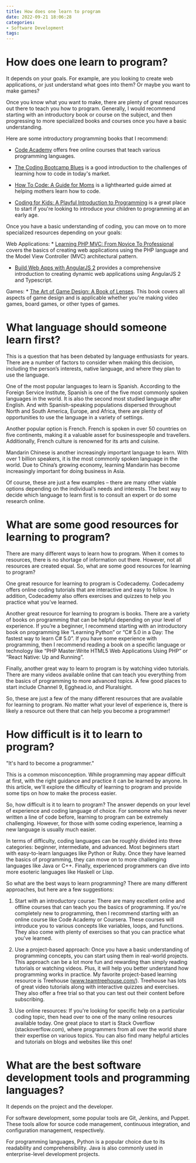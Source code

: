 ```yaml
---
title: How does one learn to program
date: 2022-09-21 18:06:28
categories:
- Software Development
tags:
---
```



#  How does one learn to program?

It depends on your goals. For example, are you looking to create web applications, or just understand what goes into them? Or maybe you want to make games?

Once you know what you want to make, there are plenty of great resources out there to teach you how to program. Generally, I would recommend starting with an introductory book or course on the subject, and then progressing to more specialized books and courses once you have a basic understanding.

Here are some introductory programming books that I recommend:

* [Code Academy](https://www.codecademy.com/) offers free online courses that teach various programming languages.

* [The Coding Bootcamp Blues](https://www.pcmag.com/article2/0,2817,2499764,00.asp) is a good introduction to the challenges of learning how to code in today's market.

* [How To Code: A Guide for Moms](https://www.forbes.com/sites/kristinakillgrove/2017/05/08/how-to-code-a-guide-for-moms/#546cd75465b8) is a lighthearted guide aimed at helping mothers learn how to code.

* [Coding for Kids: A Playful Introduction to Programming](https://www.oreilly.com/library/view/coding-for-kids/9781491975558/) is a great place to start if you're looking to introduce your children to programming at an early age.

Once you have a basic understanding of coding, you can move on to more specialized resources depending on your goals:

Web Applications: * [Learning PHP MVC: From Novice To Professional](https://www.packtpub.com/application-development/learning-php-mvc-novice-professional) covers the basics of creating web applications using the PHP language and the Model View Controller (MVC) architectural pattern.

* [Build Web Apps with AngularJS 2](https://www.udemy.com/build-webapps-with-angularjs2/) provides a comprehensive introduction to creating dynamic web applications using AngularJS 2 and Typescript.

Games: * [The Art of Game Design: A Book of Lenses](https://objects279216402warehouse1300623611ilxn6aod4zvo26yiyy). This book covers all aspects of game design and is applicable whether you're making video games, board games, or other types of games.

#  What language should someone learn first?

This is a question that has been debated by language enthusiasts for years. There are a number of factors to consider when making this decision, including the person’s interests, native language, and where they plan to use the language.

One of the most popular languages to learn is Spanish. According to the Foreign Service Institute, Spanish is one of the five most commonly spoken languages in the world. It is also the second most studied language after English. And with Spanish-speaking populations dispersed throughout North and South America, Europe, and Africa, there are plenty of opportunities to use the language in a variety of settings.

Another popular option is French. French is spoken in over 50 countries on five continents, making it a valuable asset for businesspeople and travellers. Additionally, French culture is renowned for its arts and cuisine.

 Mandarin Chinese is another increasingly important language to learn. With over 1 billion speakers, it is the most commonly spoken language in the world. Due to China’s growing economy, learning Mandarin has become increasingly important for doing business in Asia.

Of course, these are just a few examples – there are many other viable options depending on the individual’s needs and interests. The best way to decide which language to learn first is to consult an expert or do some research online.

#  What are some good resources for learning to program?

There are many different ways to learn how to program. When it comes to resources, there is no shortage of information out there. However, not all resources are created equal. So, what are some good resources for learning to program?

One great resource for learning to program is Codecademy. Codecademy offers online coding tutorials that are interactive and easy to follow. In addition, Codecademy also offers exercises and quizzes to help you practice what you’ve learned.

Another great resource for learning to program is books. There are a variety of books on programming that can be helpful depending on your level of experience. If you’re a beginner, I recommend starting with an introductory book on programming like “Learning Python” or “C# 5.0 in a Day: The fastest way to learn C# 5.0”. If you have some experience with programming, then I recommend reading a book on a specific language or technology like “PHP Master:Write HTML5 Web Applications Using PHP” or “React Native: Up and Running”.

Finally, another great way to learn to program is by watching video tutorials. There are many videos available online that can teach you everything from the basics of programming to more advanced topics. A few good places to start include Channel 9, Egghead.io, and Pluralsight.

So, these are just a few of the many different resources that are available for learning to program. No matter what your level of experience is, there is likely a resource out there that can help you become a programmer!

#  How difficult is it to learn to program?

"It's hard to become a programmer."

This is a common misconception. While programming may appear difficult at first, with the right guidance and practice it can be learned by anyone. In this article, we'll explore the difficulty of learning to program and provide some tips on how to make the process easier.

So, how difficult is it to learn to program? The answer depends on your level of experience and coding language of choice. For someone who has never written a line of code before, learning to program can be extremely challenging. However, for those with some coding experience, learning a new language is usually much easier.

In terms of difficulty, coding languages can be roughly divided into three categories: beginner, intermediate, and advanced. Most beginners start with easy-to-learn languages like Python or Ruby. Once they have learned the basics of programming, they can move on to more challenging languages like Java or C++. Finally, experienced programmers can dive into more esoteric languages like Haskell or Lisp.

So what are the best ways to learn programming? There are many different approaches, but here are a few suggestions:

1) Start with an introductory course: There are many excellent online and offline courses that can teach you the basics of programming. If you're completely new to programming, then I recommend starting with an online course like Code Academy or Coursera. These courses will introduce you to various concepts like variables, loops, and functions. They also come with plenty of exercises so that you can practice what you've learned.

2) Use a project-based approach: Once you have a basic understanding of programming concepts, you can start using them in real-world projects. This approach can be a lot more fun and rewarding than simply reading tutorials or watching videos. Plus, it will help you better understand how programming works in practice. My favorite project-based learning resource is Treehouse (www.teamtreehouse.com/). Treehouse has lots of great video tutorials along with interactive quizzes and exercises. They also offer a free trial so that you can test out their content before subscribing.

3) Use online resources: If you're looking for specific help on a particular coding topic, then head over to one of the many online resources available today. One great place to start is Stack Overflow (stackoverflow.com), where programmers from all over the world share their expertise on various topics. You can also find many helpful articles and tutorials on blogs and websites like this one!

#  What are the best software development tools and programming languages?

It depends on the project and the developer.

For software development, some popular tools are Git, Jenkins, and Puppet. These tools allow for source code management, continuous integration, and configuration management, respectively.

For programming languages, Python is a popular choice due to its readability and comprehensibility. Java is also commonly used in enterprise-level development projects.